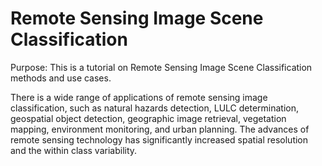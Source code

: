 # Remote Sensing Image Scene Classification

Purpose: This is a tutorial on Remote Sensing Image Scene Classification methods and use cases.

There is a wide range of applications of remote sensing image classification, such as natural hazards detection, LULC determination, geospatial object detection, geographic image retrieval, vegetation mapping, environment monitoring, and urban planning. The advances of remote sensing technology has significantly increased spatial resolution and the within class variability.
